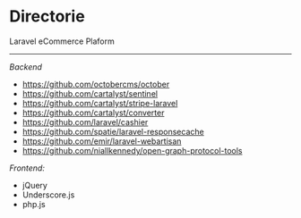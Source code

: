 # Directorie
Laravel eCommerce Plaform

-----
*Backend*
- https://github.com/octobercms/october
- https://github.com/cartalyst/sentinel
- https://github.com/cartalyst/stripe-laravel
- https://github.com/cartalyst/converter
- https://github.com/laravel/cashier
- https://github.com/spatie/laravel-responsecache
- https://github.com/emir/laravel-webartisan
- https://github.com/niallkennedy/open-graph-protocol-tools

*Frontend:*
- jQuery
- Underscore.js
- php.js
